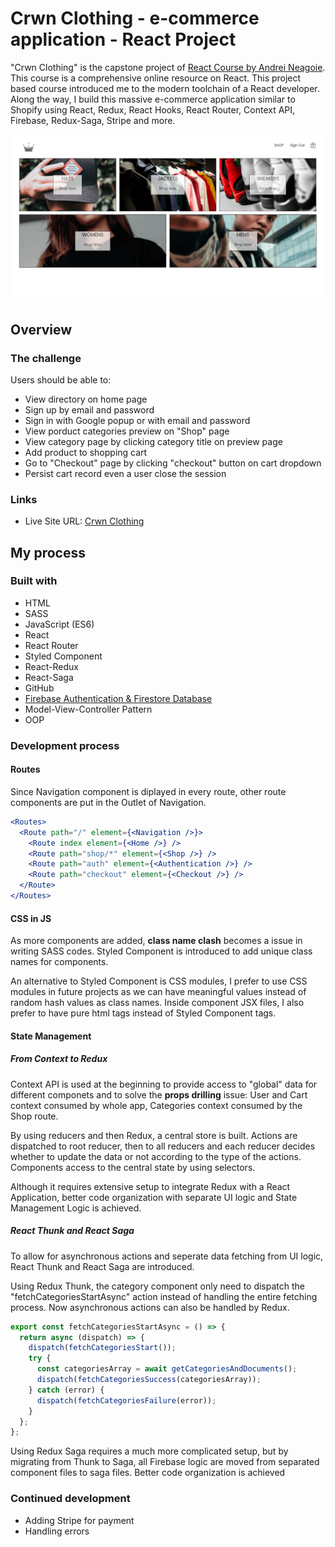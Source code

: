 # Crwn Clothing - e-commerce application - React Project

"Crwn Clothing" is the capstone project of [React Course by Andrei Neagoie](https://www.udemy.com/course/complete-react-developer-zero-to-mastery/). This course is a comprehensive online resource on React. This project based course introduced me to the modern toolchain of a React developer. Along the way, I build this massive e-commerce application similar to Shopify using React, Redux, React Hooks, React Router, Context API, Firebase, Redux-Saga, Stripe and more.

![screenshoot](Screenshot-Crwn-Clothing.png?raw=true)

## Overview

### The challenge

Users should be able to:

- View directory on home page
- Sign up by email and password
- Sign in with Google popup or with email and password
- View porduct categories preview on "Shop" page
- View category page by clicking category title on preview page
- Add product to shopping cart
- Go to "Checkout" page by clicking "checkout" button on cart dropdown
- Persist cart record even a user close the session

### Links

- Live Site URL: [Crwn Clothing](https://crwn-clothing-isaactangky.netlify.app)

## My process

### Built with

- HTML
- SASS
- JavaScript (ES6)
- React
- React Router
- Styled Component
- React-Redux
- React-Saga
- GitHub
- [Firebase Authentication & Firestore Database](https://firebase.google.com/)
- Model-View-Controller Pattern
- OOP

### Development process

#### Routes

Since Navigation component is diplayed in every route, other route components are put in the Outlet of Navigation.

```jsx
<Routes>
  <Route path="/" element={<Navigation />}>
    <Route index element={<Home />} />
    <Route path="shop/*" element={<Shop />} />
    <Route path="auth" element={<Authentication />} />
    <Route path="checkout" element={<Checkout />} />
  </Route>
</Routes>
```

#### CSS in JS

As more components are added, **class name clash** becomes a issue in writing SASS codes. Styled Component is introduced to add unique class names for components.

An alternative to Styled Component is CSS modules, I prefer to use CSS modules in future projects as we can have meaningful values instead of random hash values as class names. Inside component JSX files, I also prefer to have pure html tags instead of Styled Component tags.

#### State Management

##### From Context to Redux

Context API is used at the beginning to provide access to "global" data for different componets and to solve the **props drilling** issue: User and Cart context consumed by whole app, Categories context consumed by the Shop route.

By using reducers and then Redux, a central store is built. Actions are dispatched to root reducer, then to all reducers and each reducer decides whether to update the data or not according to the type of the actions. Components access to the central state by using selectors.

Although it requires extensive setup to integrate Redux with a React Application, better code organization with separate UI logic and State Management Logic is achieved.

##### React Thunk and React Saga

To allow for asynchronous actions and seperate data fetching from UI logic, React Thunk and React Saga are introduced.

Using Redux Thunk, the category component only need to dispatch the "fetchCategoriesStartAsync" action instead of handling the entire fetching process.
Now asynchronous actions can also be handled by Redux.

```js
export const fetchCategoriesStartAsync = () => {
  return async (dispatch) => {
    dispatch(fetchCategoriesStart());
    try {
      const categoriesArray = await getCategoriesAndDocuments();
      dispatch(fetchCategoriesSuccess(categoriesArray));
    } catch (error) {
      dispatch(fetchCategoriesFailure(error));
    }
  };
};
```

Using Redux Saga requires a much more complicated setup, but by migrating from Thunk to Saga, all Firebase logic are moved from separated component files to saga files. Better code organization is achieved

### Continued development

- Adding Stripe for payment
- Handling errors
